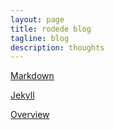 ```yaml
---
layout: page
title: rodede blog
tagline: blog
description: thoughts
---
```


[Markdown](https://daringfireball.net/projects/markdown/) 

[Jekyll](https://jekyllrb.com/)

[Overview](pages/overview.html)

